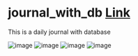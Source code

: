 # journal_with_db  [Link](https://journal-db.onrender.com)

This is a daily journal with database 

![image](https://user-images.githubusercontent.com/59526404/219385553-c4672d83-81b8-4126-aa02-73ee05b767e4.png)
![image](https://user-images.githubusercontent.com/59526404/219381835-5b6fc8b6-0ef5-4c69-9413-1b9798aa96aa.png)
![image](https://user-images.githubusercontent.com/59526404/219602631-4d923acb-2a30-4e20-b8a5-de9cbb4f19e2.png)
![image](https://user-images.githubusercontent.com/59526404/219381976-ebcb7293-7dfb-4b47-9a43-2b2af8a16b3a.png)

